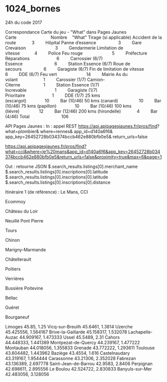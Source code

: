 # 1024_bornes
24h du code 2017

Correspondance Carte du jeu - "What" dans Pages Jaunes
Carte                            Nombre    "What"            Tirage (si applicable)
Accident de la route             3         Hôpital
Panne d’essence                  3         Gare
Crevaison                        3         Gendarmerie
Limitation de vitesse            4         Police
Feu rouge                        5         Préfecture
Réparations                      6         Carrossier        (6/7)
Essence                          6         Station Essence   (6/7)
Roue de secours                  6         Garagiste         (6/7)
Fin de limitation de vitesse     6         DDE               (6/7)
Feu vert                        14         Mairie
As du volant                     1         Carossier         (1/7)
Camion-Citerne                   1         Station Essence   (1/7)
Increvable                       1         Garagiste         (1/7)
Prioritaire                      1         DDE               (1/7)
25 kms (escargot)               10         Bar               (10/46)
50 kms (canard)                 10         Bar               (10/46)
75 kms (papillon)               10         Bar               (10/46)
100 kms (lièvre)                12         Bar               (12/46)
200 kms (hirondelle)             4         Bar               (4/46)
Total                          106           

API Pages Jaunes :
In : appel REST
https://api.apipagesjaunes.fr/pros/find?
what=plombier&
where=rennes&
app_id=d140a6f6&
app_key=26452728b034374bccb462e880bfb0e5&
return_urls=false


https://api.apipagesjaunes.fr/pros/find?what=cci&where=le%20mans&app_id=d140a6f6&app_key=26452728b034374bccb462e880bfb0e5&return_urls=false&proximity=true&max=6&page=1
 

Out : retourne JSON
$.search_results.listings[0].merchant_name
$.search_results.listings[0].inscriptions[0].latitude
$.search_results.listings[0].inscriptions[0].latitude
$.search_results.listings[0].inscriptions[0].distance

Itinéraire 1 (de référence) :
Le Mans, CCI

Ecommoy

Château du Loir

Neuillé Pont Pierre

Tours

Chinon

Marigny-Marmande

Châtellerault

Poitiers

Verrières

Bussière Poitevine

Bellac

Guéret

Bourganeuf

Limoges
45.85, 1.25
Vicq-sur-Breuilh
45.6461, 1.3814
Uzerche
45.425556, 1.564167
Brive-la-Gaillarde
45.158317, 1.532078
Lachapelle-Auzac
44.909167, 1.473333
Ussel
45.5489, 2.31
Cahors
44.448333, 1.441389
Montpezat-de-Quercy
44.239167, 1.477222
Montauban
44.018056, 1.355833
Grenade
43.772222, 1.293611
Toulouse
43.604482, 1.443962
Baziège
43.4554, 1.616
Castelnaudary
43.319167, 1.954444
Carassonne
43.21306, 2.352028
Fabrezan
43.136389, 2.697778
Saint-Jean-de-Barrou
42.9583, 2.8406
Perpignan
42.698611, 2.895556
Le Boulou
42.524722, 2.830833
Banyuls-sur-Mer
42.483056, 3.128056

